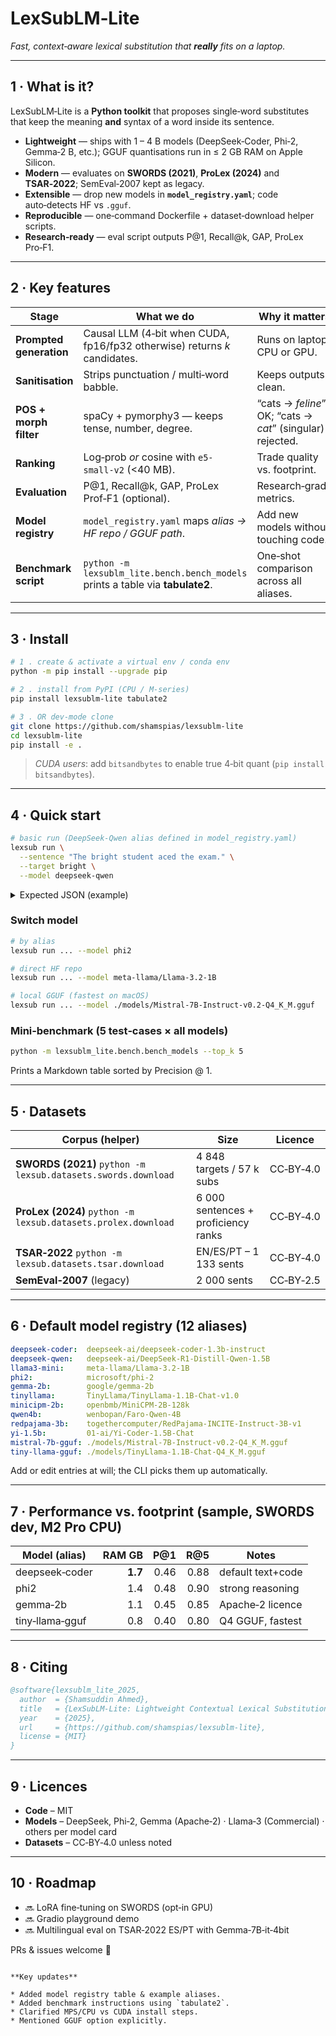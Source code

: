 # LexSubLM‑Lite
*Fast, context‑aware lexical substitution that **really** fits on a laptop.*

---

## 1 · What is it?

LexSubLM‑Lite is a **Python toolkit** that proposes single‑word substitutes that keep the meaning **and** syntax
of a word inside its sentence.

* **Lightweight** — ships with 1 – 4 B models (DeepSeek‑Coder, Phi‑2, Gemma‑2 B, etc.);
  GGUF quantisations run in ≤ 2 GB RAM on Apple Silicon.
* **Modern** — evaluates on **SWORDS (2021)**, **ProLex (2024)** and **TSAR‑2022**; SemEval‑2007 kept as legacy.
* **Extensible** — drop new models in **`model_registry.yaml`**; code auto‑detects HF vs `.gguf`.
* **Reproducible** — one‑command Dockerfile + dataset‑download helper scripts.
* **Research‑ready** — eval script outputs P@1, Recall@k, GAP, ProLex Pro‑F1.

---

## 2 · Key features

| Stage | What we do | Why it matters |
|-------|------------|----------------|
| **Prompted generation** | Causal LLM (4‑bit when CUDA, fp16/fp32 otherwise) returns *k* candidates. | Runs on laptop CPU or GPU. |
| **Sanitisation** | Strips punctuation / multi‑word babble. | Keeps outputs clean. |
| **POS + morph filter** | spaCy + pymorphy3 — keeps tense, number, degree. | “cats → *feline*” OK; “cats → *cat*” (singular) rejected. |
| **Ranking** | Log‑prob *or* cosine with `e5-small‑v2` (<40 MB). | Trade quality vs. footprint. |
| **Evaluation** | P@1, Recall@k, GAP, ProLex Prof‑F1 (optional). | Research‑grade metrics. |
| **Model registry** | `model_registry.yaml` maps *alias → HF repo / GGUF path*. | Add new models without touching code. |
| **Benchmark script** | `python -m lexsublm_lite.bench.bench_models` prints a table via **tabulate2**. | One‑shot comparison across all aliases. |

---

## 3 · Install

```bash
# 1 . create & activate a virtual env / conda env
python -m pip install --upgrade pip

# 2 . install from PyPI (CPU / M‑series)
pip install lexsublm-lite tabulate2

# 3 . OR dev‑mode clone
git clone https://github.com/shamspias/lexsublm-lite
cd lexsublm-lite
pip install -e .
```

> *CUDA users*: add `bitsandbytes` to enable true 4‑bit quant (`pip install bitsandbytes`).

---

## 4 · Quick start

```bash
# basic run (DeepSeek‑Qwen alias defined in model_registry.yaml)
lexsub run \
  --sentence "The bright student aced the exam." \
  --target bright \
  --model deepseek-qwen
```

<details>
<summary>Expected JSON (example)</summary>

```json
[
  "brilliant",
  "smart",
  "gifted",
  "clever",
  "talented"
]
```
</details>

### Switch model

```bash
# by alias
lexsub run ... --model phi2

# direct HF repo
lexsub run ... --model meta-llama/Llama-3.2-1B

# local GGUF (fastest on macOS)
lexsub run ... --model ./models/Mistral-7B-Instruct-v0.2-Q4_K_M.gguf
```

### Mini‑benchmark (5 test‑cases × all models)

```bash
python -m lexsublm_lite.bench.bench_models --top_k 5
```

Prints a Markdown table sorted by Precision @ 1.

---

## 5 · Datasets

| Corpus (helper)                                             | Size                                   | Licence |
|-------------------------------------------------------------|----------------------------------------|---------|
| **SWORDS (2021)** `python -m lexsub.datasets.swords.download` | 4 848 targets / 57 k subs               | CC‑BY‑4.0 |
| **ProLex (2024)** `python -m lexsub.datasets.prolex.download` | 6 000 sentences + proficiency ranks    | CC‑BY‑4.0 |
| **TSAR‑2022** `python -m lexsub.datasets.tsar.download`       | EN/ES/PT – 1 133 sents                 | CC‑BY‑4.0 |
| **SemEval‑2007** (legacy)                                    | 2 000 sents                            | CC‑BY‑2.5 |

---

## 6 · Default model registry (12 aliases)

```yaml
deepseek-coder:  deepseek-ai/deepseek-coder-1.3b-instruct
deepseek-qwen:   deepseek-ai/DeepSeek-R1-Distill-Qwen-1.5B
llama3-mini:     meta-llama/Llama-3.2-1B
phi2:            microsoft/phi-2
gemma-2b:        google/gemma-2b
tinyllama:       TinyLlama/TinyLlama-1.1B-Chat-v1.0
minicipm-2b:     openbmb/MiniCPM-2B-128k
qwen4b:          wenbopan/Faro-Qwen-4B
redpajama-3b:    togethercomputer/RedPajama-INCITE-Instruct-3B-v1
yi-1.5b:         01-ai/Yi-Coder-1.5B-Chat
mistral-7b-gguf: ./models/Mistral-7B-Instruct-v0.2-Q4_K_M.gguf
tiny-llama-gguf: ./models/TinyLlama-1.1B-Chat-Q4_K_M.gguf
```

Add or edit entries at will; the CLI picks them up automatically.

---

## 7 · Performance vs. footprint (sample, SWORDS dev, M2 Pro CPU)

| Model (alias)   | RAM GB | P@1 | R@5 | Notes |
|-----------------|-------:|----:|----:|-------|
| deepseek‑coder  | **1.7**| 0.46| 0.88| default text+code |
| phi2            | 1.4    | 0.48| 0.90| strong reasoning |
| gemma‑2b        | 1.1    | 0.45| 0.85| Apache‑2 licence |
| tiny‑llama‑gguf | 0.8    | 0.40| 0.80| Q4 GGUF, fastest |

---

## 8 · Citing

```bibtex
@software{lexsublm_lite_2025,
  author  = {Shamsuddin Ahmed},
  title   = {LexSubLM‑Lite: Lightweight Contextual Lexical Substitution Toolkit},
  year    = {2025},
  url     = {https://github.com/shamspias/lexsublm-lite},
  license = {MIT}
}
```

---

## 9 · Licences

* **Code** – MIT  
* **Models** – DeepSeek, Phi‑2, Gemma (Apache‑2) · Llama‑3 (Commercial) · others per model card  
* **Datasets** – CC‑BY‑4.0 unless noted

---

## 10 · Roadmap

* 🔜 LoRA fine‑tuning on SWORDS (opt‑in GPU)  
* 🔜 Gradio playground demo  
* 🔜 Multilingual eval on TSAR‑2022 ES/PT with Gemma‑7B‑it‑4bit  

PRs & issues welcome 🙂
```

**Key updates**

* Added model registry table & example aliases.  
* Added benchmark instructions using `tabulate2`.  
* Clarified MPS/CPU vs CUDA install steps.  
* Mentioned GGUF option explicitly.